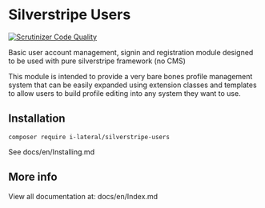 # Silverstripe Users

[![Scrutinizer Code Quality](https://scrutinizer-ci.com/g/i-lateral/silverstripe-users/badges/quality-score.png?b=1)](https://scrutinizer-ci.com/g/i-lateral/silverstripe-users/?branch=1)

Basic user account management, signin and registration module designed
to be used with pure silverstripe framework (no CMS)

This module is intended to provide a very bare bones profile management
system that can be easily expanded using extension classes and templates
to allow users to build profile editing into any system they want to
use.

## Installation

```
composer require i-lateral/silverstripe-users
```

See docs/en/Installing.md

## More info

View all documentation at: docs/en/Index.md